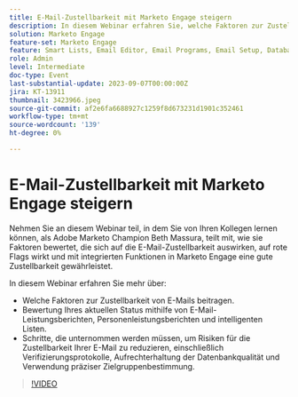 ```yaml
---
title: E-Mail-Zustellbarkeit mit Marketo Engage steigern
description: In diesem Webinar erfahren Sie, welche Faktoren zur Zustellbarkeit von E-Mails beitragen.  Bewertung Ihres aktuellen Status mithilfe von E-Mail-Leistungsberichten, Personenleistungsberichten und intelligenten Listen.  Schritte, die unternommen werden müssen, um Risiken für die Zustellbarkeit Ihrer E-Mail zu reduzieren, einschließlich Verifizierungsprotokolle, Aufrechterhaltung der Datenbankqualität und Verwendung präziser Zielgruppenbestimmung.
solution: Marketo Engage
feature-set: Marketo Engage
feature: Smart Lists, Email Editor, Email Programs, Email Setup, Database, Target Account Management, Deliverability, Performance Insights
role: Admin
level: Intermediate
doc-type: Event
last-substantial-update: 2023-09-07T00:00:00Z
jira: KT-13911
thumbnail: 3423966.jpeg
source-git-commit: af2e6fa6688927c1259f8d673231d1901c352461
workflow-type: tm+mt
source-wordcount: '139'
ht-degree: 0%

---
```



# E-Mail-Zustellbarkeit mit Marketo Engage steigern

Nehmen Sie an diesem Webinar teil, in dem Sie von Ihren Kollegen lernen können, als Adobe Marketo Champion Beth Massura, teilt mit, wie sie Faktoren bewertet, die sich auf die E-Mail-Zustellbarkeit auswirken, auf rote Flags wirkt und mit integrierten Funktionen in Marketo Engage eine gute Zustellbarkeit gewährleistet.

In diesem Webinar erfahren Sie mehr über:
* Welche Faktoren zur Zustellbarkeit von E-Mails beitragen.
* Bewertung Ihres aktuellen Status mithilfe von E-Mail-Leistungsberichten, Personenleistungsberichten und intelligenten Listen.
* Schritte, die unternommen werden müssen, um Risiken für die Zustellbarkeit Ihrer E-Mail zu reduzieren, einschließlich Verifizierungsprotokolle, Aufrechterhaltung der Datenbankqualität und Verwendung präziser Zielgruppenbestimmung.

>[!VIDEO](https://video.tv.adobe.com/v/3423966/?learn=on)

